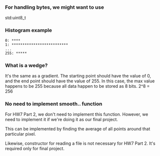 ### For handling bytes, we might want to use

std:uint8_t

### Histogram example

```
0: ****
1: **************************
...
255: *****

```

### What is a wedge?

It's the same as a gradient.
The starting point should have the value of 0,
and the end point should have the value of 255.
In this case, the max value happens to be 255 because
all data happen to be stored as 8 bits. 2^8 = 256

### No need to implement smooth.. function

For HW7 Part 2, we don't need to implement this function.
However, we need to implement it if we're doing it as our
final project.

This can be implemented by finding the average of all points
around that particular pixel.

Likewise, constructor for reading a file is not necessary
for HW7 Part 2. It's required only for final project.

<!--

Hw7 Part 2 45 pts								    COSC 226 C++
Chapters 17, 18, 19

Implement a STL-like container for an Image (partial implementation)

Given your design and the mods we made in class today, implement the following:

Implement your image class with
- Handling for unsigned 8-bit images
- Constructors for constant images and wedge images
- Member function to Adjust an image (scale/offset)
- Member function to histogram an image
# Driver code to
- Create a constant image, histogram it, and print the histogram to the screen
- Create a wedge image, histogram it, and print the histogram to the screen

Turn in your code and some sample output in a text file.  Note -- this is NOT a GUI program!


-->

